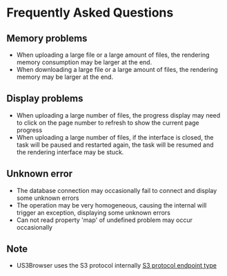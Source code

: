 # Frequently Asked Questions

## Memory problems
   - When uploading a large file or a large amount of files, the rendering memory consumption may be larger at the end.
   - When downloading a large file or a large amount of files, the rendering memory may be larger at the end.
## Display problems
   - When uploading a large number of files, the progress display may need to click on the page number to refresh to show the current page progress
   - When uploading a large number of files, if the interface is closed, the task will be paused and restarted again, the task will be resumed and the rendering interface may be stuck.
## Unknown error
   - The database connection may occasionally fail to connect and display some unknown errors
   - The operation may be very homogeneous, causing the internal will trigger an exception, displaying some unknown errors
   - Can not read property 'map' of undefined problem may occur occasionally
## Note
   - US3Browser uses the S3 protocol internally
   [S3 protocol endpoint type](https://docs.ucloud.cn/ufile/s3/s3_introduction)

